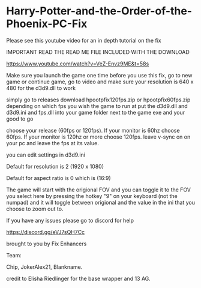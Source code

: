 # Harry-Potter-and-the-Order-of-the-Phoenix-PC-Fix

Please see this youtube video for an in depth tutorial on the fix                                                                              

IMPORTANT READ THE READ ME FILE INCLUDED WITH THE DOWNLOAD

https://www.youtube.com/watch?v=VeZ-Envz9ME&t=58s

Make sure you launch the game one time before you use this fix, go to new game or continue game, go to video and make sure your resolution is 640 x 480 for the d3d9.dll to work 

simply go to releases download hpootpfix120fps.zip or hpootpfix60fps.zip depending on which fps you wish the game to run at put the d3d9.dll and d3d9.ini and fps.dll into your game folder next to the game exe and your good to go 

choose your release (60fps or 120fps). If your monitor is 60hz choose 60fps. If your monitor is 120hz or more choose 120fps. leave v-sync on on your pc and leave the fps at its value.

you can edit settings in d3d9.ini 

Default for resolution is 2 (1920 x 1080) 

Default for aspect ratio is 0 which is (16:9)

The game will start with the origional FOV and you can toggle it to the FOV you select here by pressing the hotkey "9" on your keyboard (not the numpad) and it will toggle between origional and the value in the ini that you choose to zoom out to.

If you have any issues please go to discord for help 

https://discord.gg/eVJ7sQH7Cc

brought to you by Fix Enhancers 

Team: 

Chip, JokerAlex21, Blankname.

credit to Elisha Riedlinger for the base wrapper and 13 AG.
